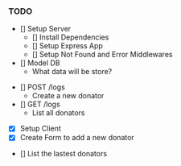 ### TODO

* [] Setup Server
    * [] Install Dependencies
    * [] Setup Express App
    * [] Setup Not Found and Error Middlewares
* [] Model DB
  * What data will be store?
<!-- * [x] Setup Mongoose Model(s) -->
* [] POST /logs
    * Create a new donator
* [] GET /logs
    * List all donators
* [x] Setup Client
* [x] Create Form to add a new donator
* [] List the lastest donators